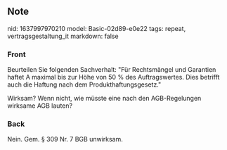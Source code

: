 ## Note
nid: 1637997970210
model: Basic-02d89-e0e22
tags: repeat, vertragsgestaltung_it
markdown: false

### Front
Beurteilen Sie folgenden Sachverhalt:
"Für Rechtsmängel und Garantien haftet A maximal bis zur Höhe von 50 % des Auftragswertes. Dies betrifft auch die Haftung nach dem Produkthaftungsgesetz."

Wirksam? Wenn nicht, wie müsste eine nach den AGB-Regelungen wirksame AGB lauten?

### Back
Nein. Gem. § 309 Nr. 7 BGB unwirksam.
